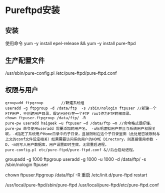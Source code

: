 # Pureftpd安装
## 安装
使用命令
yum  -y install epel-release && yum -y install pure-ftpd
## 生产配置文件
/usr/sbin/pure-config.pl /etc/pure-ftpd/pure-ftpd.conf
## 权限与用户
```
groupadd ftpgroup        //新建系统组
useradd -g ftpgroup -d /data/ftp  -s /sbin/nologin ftpuser //新建一个FTP用户，不创建用户目录，假定已经存在一个FTP root作为FTP的根目录。
chown ftpuser.ftpgroup /data/ftp/ -R
pure-pw useradd haigeek –u ftpuser –d /data/ftp –m //命令格式很好懂，pure-pw 命令使用useradd 需要添加的用户名， -u标明虚拟用户并且与系统用户权限关联，-d指定了系统用户Home目录中的子目录，且被限制在这个子目录里面（此处是否被限制与上文的conf文件设定相关）如果需要访问系统用户的HOME Directory，则直接使用参数 -D，-m则写入用户数据库，用户设置即时生效，无需重启进程。
pure-config.pl etc/pure-ftpd/pure-ftpd.conf &//后台启动进程。

```
groupadd -g 1000 ftpgroup
useradd -g 1000 -u 1000 -d /data/ftp/ -s /sbin/nologin ftpuser

chown ftpuser.ftpgroup /data/ftp/ -R
重启
/etc/init.d/pure-ftpd restart



/usr/local/pure-ftpd/sbin/pure-ftpd /usr/local/pure-ftpd/etc/pure-ftpd.conf